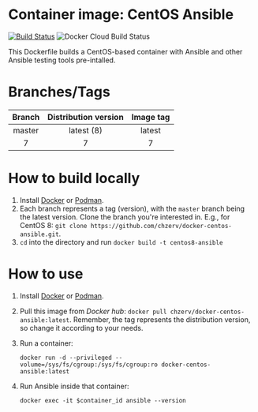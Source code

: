 # Container image: CentOS Ansible

[![Build Status](https://travis-ci.com/chzerv/docker-centos-ansible.svg?branch=master)](https://travis-ci.com/chzerv/docker-centos-ansible)
![Docker Cloud Build Status](https://img.shields.io/docker/cloud/build/chzerv/docker-centos-ansible)

This Dockerfile builds a CentOS-based container with Ansible and other Ansible testing tools pre-intalled.

# Branches/Tags

| Branch | Distribution version | Image tag |
| :----: | :------------------: | :-------: |
| master |      latest (8)      |  latest   |
|   7    |          7           |     7     |

# How to build locally

1. Install [Docker](https://docs.docker.com/engine/install/) or [Podman](https://podman.io/getting-started/installation.html).
2. Each branch represents a tag (version), with the `master` branch being the latest version. Clone the branch you're interested in. E.g., for CentOS 8: `git clone https://github.com/chzerv/docker-centos-ansible.git`.
3. `cd` into the directory and run `docker build -t centos8-ansible`

# How to use

1. Install [Docker](https://docs.docker.com/engine/install/) or [Podman](https://podman.io/getting-started/installation.html).
2. Pull this image from _Docker hub_: `docker pull chzerv/docker-centos-ansible:latest`. Remember, the tag represents the distribution version, so change it according to your needs.
3. Run a container:

   ```shell
   docker run -d --privileged --volume=/sys/fs/cgroup:/sys/fs/cgroup:ro docker-centos-ansible:latest
   ```

4. Run Ansible inside that container:

   ```shell
   docker exec -it $container_id ansible --version
   ```
